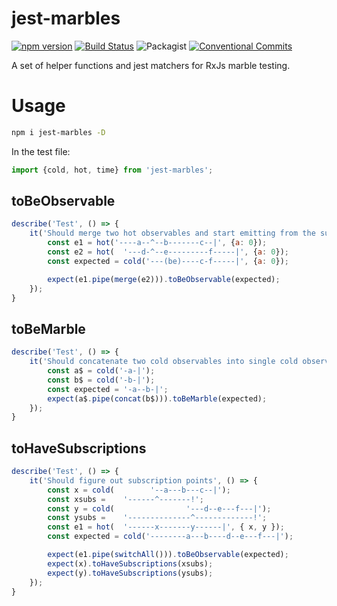 # jest-marbles 
[![npm version](https://badge.fury.io/js/jest-marbles.svg)](https://badge.fury.io/js/jest-marbles) [![Build Status](https://travis-ci.org/meltedspark/jest-marbles.svg?branch=master)](https://travis-ci.org/meltedspark/jest-marbles) ![Packagist](https://img.shields.io/packagist/l/doctrine/orm.svg) [![Conventional Commits](https://img.shields.io/badge/Conventional%20Commits-1.0.0-yellow.svg)](https://conventionalcommits.org)


A set of helper functions and jest matchers for RxJs marble testing.

# Usage

```sh
npm i jest-marbles -D
```

In the test file:

```js
import {cold, hot, time} from 'jest-marbles';
```

## toBeObservable

```js
describe('Test', () => {
    it('Should merge two hot observables and start emitting from the subscription point', () => {
        const e1 = hot('----a--^--b-------c--|', {a: 0});
        const e2 = hot(  '---d-^--e---------f-----|', {a: 0});
        const expected = cold('---(be)----c-f-----|', {a: 0});

        expect(e1.pipe(merge(e2))).toBeObservable(expected);
    });
}
```

## toBeMarble

```js
describe('Test', () => {
    it('Should concatenate two cold observables into single cold observable', () => {
        const a$ = cold('-a-|');
        const b$ = cold('-b-|');
        const expected = '-a--b-|';
        expect(a$.pipe(concat(b$))).toBeMarble(expected);
    });
}
```

## toHaveSubscriptions

```js
describe('Test', () => {
    it('Should figure out subscription points', () => {
        const x = cold(        '--a---b---c--|');
        const xsubs =    '------^-------!';
        const y = cold(                '---d--e---f---|');
        const ysubs =    '--------------^-------------!';
        const e1 = hot(  '------x-------y------|', { x, y });
        const expected = cold('--------a---b----d--e---f---|');

        expect(e1.pipe(switchAll())).toBeObservable(expected);
        expect(x).toHaveSubscriptions(xsubs);
        expect(y).toHaveSubscriptions(ysubs);
    });
}
```


